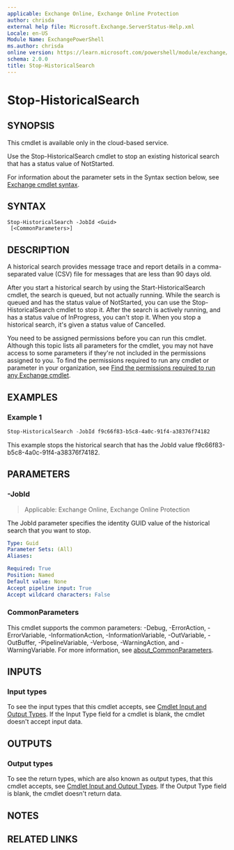 ```yaml
---
applicable: Exchange Online, Exchange Online Protection
author: chrisda
external help file: Microsoft.Exchange.ServerStatus-Help.xml
Locale: en-US
Module Name: ExchangePowerShell
ms.author: chrisda
online version: https://learn.microsoft.com/powershell/module/exchange/stop-historicalsearch
schema: 2.0.0
title: Stop-HistoricalSearch
---
```


# Stop-HistoricalSearch

## SYNOPSIS
This cmdlet is available only in the cloud-based service.

Use the Stop-HistoricalSearch cmdlet to stop an existing historical search that has a status value of NotStarted.

For information about the parameter sets in the Syntax section below, see [Exchange cmdlet syntax](https://learn.microsoft.com/powershell/exchange/exchange-cmdlet-syntax).

## SYNTAX

```
Stop-HistoricalSearch -JobId <Guid>
 [<CommonParameters>]
```

## DESCRIPTION
A historical search provides message trace and report details in a comma-separated value (CSV) file for messages that are less than 90 days old.

After you start a historical search by using the Start-HistoricalSearch cmdlet, the search is queued, but not actually running. While the search is queued and has the status value of NotStarted, you can use the Stop-HistoricalSearch cmdlet to stop it. After the search is actively running, and has a status value of InProgress, you can't stop it. When you stop a historical search, it's given a status value of Cancelled.

You need to be assigned permissions before you can run this cmdlet. Although this topic lists all parameters for the cmdlet, you may not have access to some parameters if they're not included in the permissions assigned to you. To find the permissions required to run any cmdlet or parameter in your organization, see [Find the permissions required to run any Exchange cmdlet](https://learn.microsoft.com/powershell/exchange/find-exchange-cmdlet-permissions).

## EXAMPLES

### Example 1
```powershell
Stop-HistoricalSearch -JobId f9c66f83-b5c8-4a0c-91f4-a38376f74182
```

This example stops the historical search that has the JobId value f9c66f83-b5c8-4a0c-91f4-a38376f74182.

## PARAMETERS

### -JobId

> Applicable: Exchange Online, Exchange Online Protection

The JobId parameter specifies the identity GUID value of the historical search that you want to stop.

```yaml
Type: Guid
Parameter Sets: (All)
Aliases:

Required: True
Position: Named
Default value: None
Accept pipeline input: True
Accept wildcard characters: False
```

### CommonParameters
This cmdlet supports the common parameters: -Debug, -ErrorAction, -ErrorVariable, -InformationAction, -InformationVariable, -OutVariable, -OutBuffer, -PipelineVariable, -Verbose, -WarningAction, and -WarningVariable. For more information, see [about_CommonParameters](https://go.microsoft.com/fwlink/p/?LinkID=113216).

## INPUTS

### Input types
To see the input types that this cmdlet accepts, see [Cmdlet Input and Output Types](https://go.microsoft.com/fwlink/p/?linkId=616387). If the Input Type field for a cmdlet is blank, the cmdlet doesn't accept input data.

## OUTPUTS

### Output types
To see the return types, which are also known as output types, that this cmdlet accepts, see [Cmdlet Input and Output Types](https://go.microsoft.com/fwlink/p/?linkId=616387). If the Output Type field is blank, the cmdlet doesn't return data.

## NOTES

## RELATED LINKS
